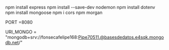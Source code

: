 npm install express 
npm install --save-dev nodemon 
npm install dotenv 
npm install mongoose 
npm i cors
npm morgan


PORT =8080

URI_MONGO = "mongodb+srv://fonsecafelipe168:Pipe70511.@basesdedatos.e4sqk.mongodb.net/"
